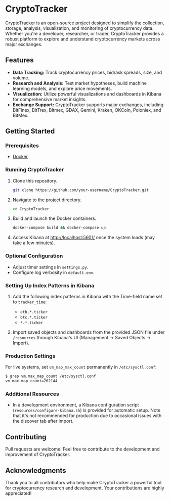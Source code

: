 # CryptoTracker

CryptoTracker is an open-source project designed to simplify the collection, storage, analysis, visualization, and monitoring of cryptocurrency data. Whether you're a developer, researcher, or trader, CryptoTracker provides a robust platform to explore and understand cryptocurrency markets across major exchanges.

## Features

- **Data Tracking:** Track cryptocurrency prices, bid/ask spreads, size, and volume.
- **Research and Analysis:** Test market hypotheses, build machine learning models, and explore price movements.
- **Visualization:** Utilize powerful visualizations and dashboards in Kibana for comprehensive market insights.
- **Exchange Support:** CryptoTracker supports major exchanges, including BitFinex, BitTrex, Bitmex, GDAX, Gemini, Kraken, OKCoin, Poloniex, and BitMex.

## Getting Started

### Prerequisites

- [Docker](https://www.docker.com/)

### Running CryptoTracker

1. Clone this repository.

   ```bash
   git clone https://github.com/your-username/CryptoTracker.git
   ```

2. Navigate to the project directory.

   ```bash
   cd CryptoTracker
   ```

3. Build and launch the Docker containers.

   ```bash
   docker-compose build && docker-compose up
   ```

4. Access Kibana at [http://localhost:5601/](http://localhost:5601/) once the system loads (may take a few minutes).

### Optional Configuration

- Adjust timer settings in `settings.py`.
- Configure log verbosity in `default.env`.

### Setting Up Index Patterns in Kibana

1. Add the following index patterns in Kibana with the Time-field name set to `tracker_time`:
   - `eth.*.ticker`
   - `btc.*.ticker`
   - `*.*.ticker`

2. Import saved objects and dashboards from the provided JSON file under `/resources` through Kibana's UI (Management -> Saved Objects -> Import).

### Production Settings

For live systems, set `vm_map_max_count` permanently in `/etc/sysctl.conf`:

```bash
$ grep vm.max_map_count /etc/sysctl.conf
vm.max_map_count=262144
```

### Additional Resources

- In a development environment, a Kibana configuration script (`resources/configure-kibana.sh`) is provided for automatic setup. Note that it's not recommended for production due to occasional issues with the discover tab after import.

## Contributing

Pull requests are welcome! Feel free to contribute to the development and improvement of CryptoTracker.


## Acknowledgments

Thank you to all contributors who help make CryptoTracker a powerful tool for cryptocurrency research and development. Your contributions are highly appreciated!
